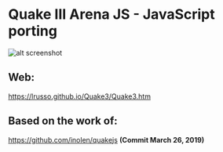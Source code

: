 # Quake III Arena JS - JavaScript porting

![alt screenshot](https://raw.githubusercontent.com/lrusso/Quake3/master/Quake3.png)

## Web:

https://lrusso.github.io/Quake3/Quake3.htm

## Based on the work of:

https://github.com/inolen/quakejs **(Commit March 26, 2019)**
